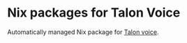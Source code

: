 # Nix packages for Talon Voice

Automatically managed Nix package for [Talon voice](https://talonvoice.com/).
